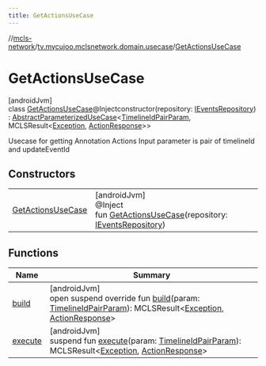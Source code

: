 ```yaml
---
title: GetActionsUseCase
---
```

//[mcls-network](../../../index.html)/[tv.mycujoo.mclsnetwork.domain.usecase](../index.html)/[GetActionsUseCase](index.html)



# GetActionsUseCase



[androidJvm]\
class [GetActionsUseCase](index.html)@Injectconstructor(repository: [IEventsRepository](../../tv.mycujoo.mclsnetwork.domain.repository/-i-events-repository/index.html)) : [AbstractParameterizedUseCase](../-abstract-parameterized-use-case/index.html)&lt;[TimelineIdPairParam](../../tv.mycujoo.mclsnetwork.domain.params/-timeline-id-pair-param/index.html), MCLSResult&lt;[Exception](https://kotlinlang.org/api/latest/jvm/stdlib/kotlin/-exception/index.html), [ActionResponse](../../tv.mycujoo.mclsnetwork.data.entity/-action-response/index.html)&gt;&gt; 

Usecase for getting Annotation Actions Input parameter is pair of timelineId and updateEventId



## Constructors


| | |
|---|---|
| [GetActionsUseCase](-get-actions-use-case.html) | [androidJvm]<br>@Inject<br>fun [GetActionsUseCase](-get-actions-use-case.html)(repository: [IEventsRepository](../../tv.mycujoo.mclsnetwork.domain.repository/-i-events-repository/index.html)) |


## Functions


| Name | Summary |
|---|---|
| [build](build.html) | [androidJvm]<br>open suspend override fun [build](build.html)(param: [TimelineIdPairParam](../../tv.mycujoo.mclsnetwork.domain.params/-timeline-id-pair-param/index.html)): MCLSResult&lt;[Exception](https://kotlinlang.org/api/latest/jvm/stdlib/kotlin/-exception/index.html), [ActionResponse](../../tv.mycujoo.mclsnetwork.data.entity/-action-response/index.html)&gt; |
| [execute](index.html#-1561274254%2FFunctions%2F-506170386) | [androidJvm]<br>suspend fun [execute](index.html#-1561274254%2FFunctions%2F-506170386)(param: [TimelineIdPairParam](../../tv.mycujoo.mclsnetwork.domain.params/-timeline-id-pair-param/index.html)): MCLSResult&lt;[Exception](https://kotlinlang.org/api/latest/jvm/stdlib/kotlin/-exception/index.html), [ActionResponse](../../tv.mycujoo.mclsnetwork.data.entity/-action-response/index.html)&gt; |

